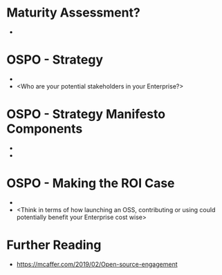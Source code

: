 # Maturity Assessment?

 - <Insert notes here >


# OSPO - Strategy

- <Insert notes here >
- <Who are your potential stakeholders in your Enterprise?>


# OSPO - Strategy Manifesto Components

 - <Insert notes here >
 - <Think of guidelines that are most relevant to your current Enterprises relationship with OSS>
 

# OSPO - Making the ROI Case
 
 - <Insert notes here >
 - <Think in terms of how launching an OSS, contributing or using could potentially benefit your Enterprise cost wise>
 

# Further Reading

- https://mcaffer.com/2019/02/Open-source-engagement
